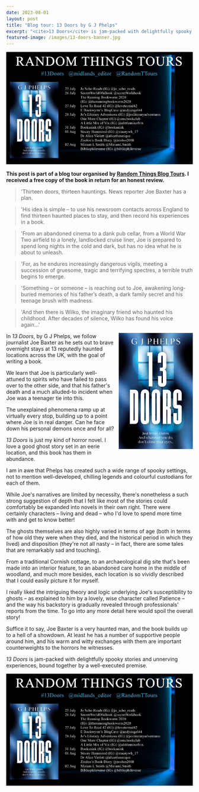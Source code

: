 ```yaml
---
date: 2023-08-01
layout: post
title: "Blog tour: 13 Doors by G J Phelps"
excerpt: "<cite>13 Doors</cite> is jam-packed with delightfully spooky stories and unnerving experiences, bound together by a well-executed premise."
featured-image: /images/13-doors-banner.jpg
---
```


![13 Doors blog tour banner](/images/13-doors-banner.jpg)

**This post is part of a blog tour organised by [Random Things Blog Tours](http://randomthingsthroughmyletterbox.blogspot.com/p/services-to-publishers-authors-blog.html). I received a free copy of the book in return for an honest review.**

> 'Thirteen doors, thirteen hauntings. News reporter Joe Baxter has a plan.

> 'His idea is simple – to use his newsroom contacts across England to find thirteen haunted places to stay, and then record his experiences in a book.

> 'From an abandoned cinema to a dank pub cellar, from a World War Two airfield to a lonely, landlocked cruise liner, Joe is prepared to spend long nights in the cold and dark, but has no idea what he is about to unleash.

> 'For, as he endures increasingly dangerous vigils, meeting a succession of gruesome, tragic and terrifying spectres, a terrible truth begins to emerge.

> 'Something &ndash; or someone &ndash; is reaching out to Joe, awakening long-buried memories of his father’s death, a dark family secret and his teenage brush with madness.

> 'And then there is Wilko, the imaginary friend who haunted his childhood. After decades of silence, Wilko has found his voice again...'

<img src="/images/13-doors-200.jpg" alt="13 Doors" style="float: right; margin-bottom: 10px; margin-left: 10px;">

In <cite>13 Doors</cite>, by G J Phelps, we follow journalist Joe Baxter as he sets out to brave overnight stays at 13 reputedly haunted locations across the UK, with the goal of writing a book.

We learn that Joe is particularly well-attuned to spirits who have failed to pass over to the other side, and that his father's death and a much alluded-to incident when Joe was a teenager tie into this.

The unexplained phenomena ramp up at virtually every stop, building up to a point where Joe is in real danger. Can he face down his personal demons once and for all?

<cite>13 Doors</cite> is just my kind of horror novel. I love a good ghost story set in an eerie location, and this book has them in abundance.

I am in awe that Phelps has created such a wide range of spooky settings, not to mention well-developed, chilling legends and colourful custodians for each of them.

While Joe's narratives are limited by necessity, there's nonetheless a such strong suggestion of depth that I felt like most of the stories could comfortably be expanded into novels in their own right. There were certainly characters &ndash; living and dead &ndash; who I'd love to spend more time with and get to know better!

The ghosts themselves are also highly varied in terms of age (both in terms of how old they were when they died, and the historical period in which they lived) and disposition (they're not all nasty &ndash; in fact, there are some tales that are remarkably sad and touching).

From a traditional Cornish cottage, to an archaeological dig site that's been made into an interior feature, to an abandoned care home in the middle of woodland, and much more besides, each location is so vividly described that I could easily picture it for myself.

I really liked the intriguing theory and logic underlying Joe's susceptibility to ghosts &ndash; as explained to him by a lovely, wise character called Patience &ndash; and the way his backstory is gradually revealed through professionals' reports from the time. To go into any more detail here would spoil the overall story!

Suffice it to say, Joe Baxter is a very haunted man, and the book builds up to a hell of a showdown. At least he has a number of supportive people around him, and his warm and witty exchanges with them are important counterweights to the horrors he witnesses.

<cite>13 Doors</cite> is jam-packed with delightfully spooky stories and unnerving experiences, bound together by a well-executed premise.

![13 Doors blog tour banner](/images/13-doors-banner.jpg)